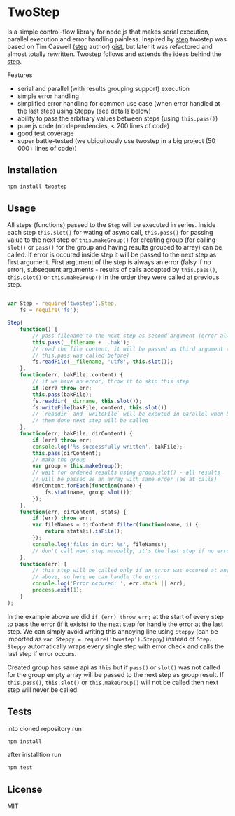 # TwoStep


Is a simple control-flow library for node.js that makes serial execution,
parallel execution and error handling painless. Inspired by [step] twostep was
based on Tim Caswell ([step] author) [gist](https://gist.github.com/1524578),
but later it was refactored and almost totally rewritten. Twostep follows and
extends the ideas behind the [step].

Features

* serial and parallel (with results grouping support) execution
* simple error handling
* simplified error handling for common use case (when error handled at the
last step) using Steppy (see details below)
* ability to pass the arbitrary values between steps (using `this.pass()`)
* pure js code (no dependencies, < 200 lines of code)
* good test coverage
* super battle-tested (we ubiquitously use twostep in a big project
(50 000+ lines of code))


## Installation

```sh
npm install twostep
```


## Usage

All steps (functions) passed to the `Step` will be executed in series. Inside
each step `this.slot()` for wating of async call, `this.pass()` for
passing value to the next step or `this.makeGroup()` for creating group (for
 calling `slot()` or `pass()` for the group and having results
 grouped to array) can be called. If error is occured inside step it will be
 passed to the next step as first argument. First argument of the step is
 always an error (falsy if no error), subsequent arguments - results of calls
 accepted by `this.pass()`, `this.slot()` or `this.makeGroup()` in the order
they were called at previous step.

```js

var Step = require('twostep').Step,
	fs = require('fs');

Step(
	function() {
		// pass filename to the next step as second argument (error always first)
		this.pass(__filename + '.bak');
		// read the file content, it will be passed as third argument (because
		// this.pass was called before)
		fs.readFile(__filename, 'utf8', this.slot());
	},
	function(err, bakFile, content) {
		// if we have an error, throw it to skip this step
		if (err) throw err;
		this.pass(bakFile);
		fs.readdir(__dirname, this.slot());
		fs.writeFile(bakFile, content, this.slot())
		// `readdir` and `writeFile` will be exeuted in parallel when both of
		// them done next step will be called
	},
	function(err, bakFile, dirContent) {
		if (err) throw err;
		console.log('%s successfully written', bakFile);
		this.pass(dirContent);
		// make the group
		var group = this.makeGroup();
		// wait for ordered results using group.slot() - all results
		// will be passed as an array with same order (as at calls)
		dirContent.forEach(function(name) {
			fs.stat(name, group.slot());
		});
	},
	function(err, dirContent, stats) {
		if (err) throw err;
		var fileNames = dirContent.filter(function(name, i) {
			return stats[i].isFile();
		});
		console.log('files in dir: %s', fileNames);
		// don't call next step manually, it's the last step if no error
	},
	function(err) {
		// this step will be called only if an error was occured at any step
		// above, so here we can handle the error.
		console.log('Error occured: ', err.stack || err);
		process.exit(1);
	}
);

```

In the example above we did `if (err) throw err;` at the start of every step to
pass the error (if it exists) to the next step for handle the error at the last
step. We can simply avoid writing this annoying line using `Steppy` (can be
imported as `var Steppy = require('twostep').Steppy`) instead of
`Step`. `Steppy` automatically wraps every single step with error check and
calls the last step if error occurs.

Created group has same api as `this` but if `pass()` or `slot()` was
not called for the group empty array will be passed to the next step as group result.
If `this.pass()`, `this.slot()` or `this.makeGroup()` will not be called then
next step will never be called.


## Tests

into cloned repository run

```sh
npm install
```

after installtion run

```sh
npm test
```


## License

MIT


[step]: https://github.com/creationix/step
